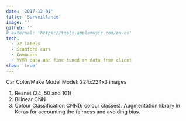```yaml
---
date: '2017-12-01'
title: 'Surveillance'
image: ''
github: ''
# external: 'https://tools.applemusic.com/en-us'
tech:
  - 22 labels
  - Stanford cars
  - Compcars
  - VVMR data and fine tuned on data from client
show: 'true'
---
```


Car Color/Make Model
Model: 224x224x3 images

1. Resnet (34, 50 and 101)
2. Bilinear CNN
3. Colour Classification CNN(6 colour classes).
   Augmentation library in Keras for accounting the fairness and avoiding bias.
